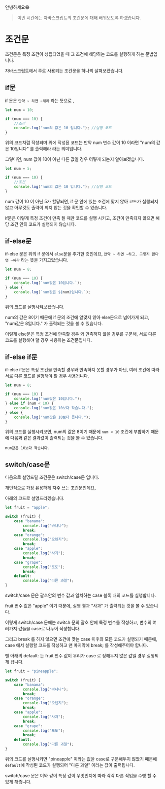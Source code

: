안녕하세요😁

> 이번 시간에는 자바스크립트의 조건문에 대해 배워보도록 하겠습니다.

# 조건문

조건문은 특정 조건이 성립되었을 때 그 조건에 해당하는 코드를 실행하게 하는 문법입니다.

자바스크립트에서 주로 사용되는 조건문을 하나씩 살펴보겠습니다.

## if문

if 문은 `만약 ~ 하면 ~해라` 라는 뜻으로 ,

```js
let num = 10;

if (num === 10) {
    //조건
    console.log("num의 값은 10 입니다."); //실행 코드
}
```

위의 코드처럼 작성되며 위에 작성된 코드는
만약 num 변수 값이 10 이라면 "num의 값은 10입니다" 를 출력해라 라는 의미입니다.

그렇다면, num 값이 10이 아닌 다른 값일 경우 어떻게 되는지 알아보겠습니다.

```js
let num = 5;

if (num === 10) {
    //조건
    console.log("num의 값은 10 입니다."); //실행 코드
}
```

num 값이 10 이 아닌 5가 할당되면, if 문 안에 있는 조건에 맞지 않아 코드가 실행되지 않고 아무것도 출력이 되지 않는 것을 확인할 수 있습니다.

if문은 이렇게 특정 조건이 만족 될 때만 코드를 실행 시키고, 조건이 만족되지 않으면 해당 조건 안의 코드가 실행되지 않습니다.

## if-else문

if-else 문은 위의 if 문에서 `else`문을 추가한 것인데요,
`만약 ~ 하면 ~하고, 그렇지 않다면 ~해라` 라는 뜻을 가지고있습니다.

```js
let num = 8;

if (num === 10) {
    console.log(`num값은 10입니다.`);
} else {
    console.log(`num값은 ${num}입니다.`);
}
```

위의 코드를 실행시켜보겠습니다.

num의 값은 8이기 때문에 if 문의 조건에 알맞지 않아 else문으로 넘어가게 되고, "num값은 8입니다." 가 출력되는 것을 볼 수 있습니다.

이렇게 else문은 특정 조건에 만족할 경우 와 만족하지 않을 경우를 구분해, 서로 다른 코드를 실행해야 할 경우 사용하는 조건문입니다.

## if-else if문

if-else if문은 특정 조건을 만족할 경우와 만족하지 못할 경우가 아닌, 여러 조건에 따라 서로 다른 코드를 실행해야 할 경우 사용됩니다.

```js
let num = 8;

if (num === 10) {
    console.log("num값은 10입니다.");
} else if (num < 10) {
    console.log("num값은 10보다 작습니다.");
} else {
    console.log("num값은 10보다 큽니다.");
}
```

위의 코드를 실행시켜보면, num의 값은 8이기 때문에 `num < 10` 조건에 부합하기 때문에 다음과 같은 결과값이 출력되는 것을 볼 수 있습니다.

```
num값은 10보다 작습니다.
```

## switch/case문

다음으로 설명드릴 조건문은 switch/case문 입니다.

개인적으로 가장 유용하게 자주 쓰는 조건문인데요,

아래의 코드로 설명드리겠습니다.

```js
let fruit = "apple";

switch (fruit) {
    case "banana":
        console.log("바나나");
        break;
    case "orange":
        console.log("오렌지");
        break;
    case "apple":
        console.log("사과");
        break;
    case "grape":
        console.log("포도");
        break;
    default:
        console.log("다른 과일");
}
```

switch/case 문은 괄호안의 변수 값과 일치하는 case 블록 내의 코드를 실행합니다.

fruit 변수 값은 "apple" 이기 때문에,
실행 결과 "사과" 가 출력되는 것을 볼 수 있습니다.

이렇게 switch/case 문에는 switch 문의 괄호 안에 특정 변수를 작성하고, 변수의 여러가지 값들을 case로 나누어 작성합니다.

그리고 break 를 하지 않으면 조건에 맞는 case 이후의 모든 코드가 실행되기 때문에, case 에서 실행할 코드를 작성하고 맨 마지막에 break; 를 작성해주어야 합니다.

맨 아래의 default: 는 fruit 변수 값이 우리가 case 로 정해두지 않은 값일 경우 실행되게 됩니다.

```js
let fruit = "pineapple";

switch (fruit) {
    case "banana":
        console.log("바나나");
        break;
    case "orange":
        console.log("오렌지");
        break;
    case "apple":
        console.log("사과");
        break;
    case "grape":
        console.log("포도");
        break;
    default:
        console.log("다른 과일");
}
```

위의 코드를 실행시키면 "pineapple" 이라는 값을 case로 구분해두지 않았기 때문에 `default`에 작성된 코드가 실행되어 "다른 과일" 이라는 값이 출력됩니다.

switch/case 문은 이와 같이 특정 값이 무엇인지에 따라 각각 다른 작업을 수행 할 수 있게 해줍니다.
